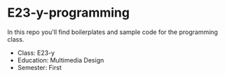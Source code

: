 # E23-y-programming

In this repo you'll find boilerplates and sample code for the programming class. 

* Class: E23-y
* Education: Multimedia Design
* Semester: First
